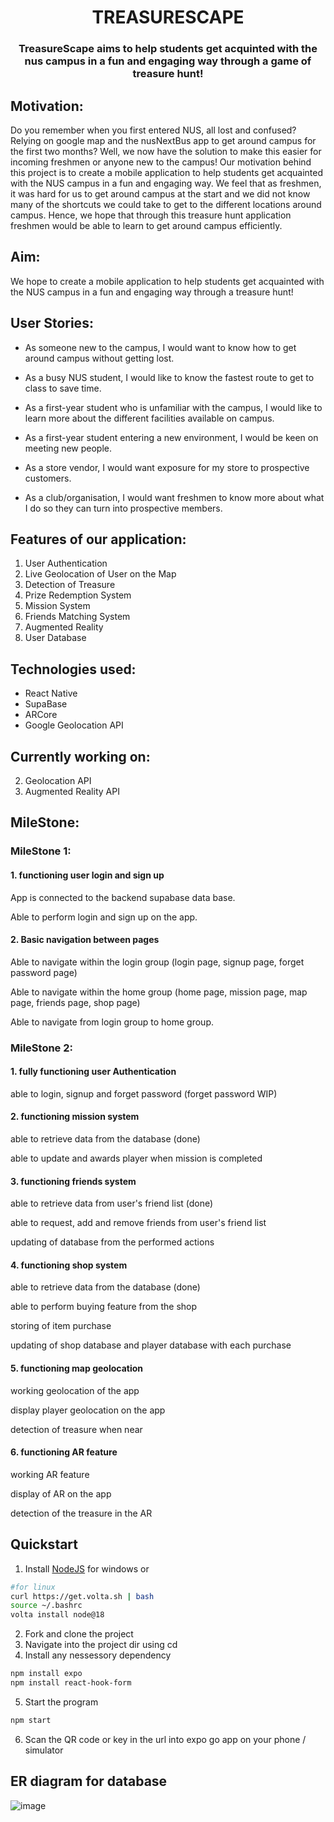 <h1 align="center">TREASURESCAPE</h1>
<h3 align="center">TreasureScape aims to help students get acquinted with the nus campus in a fun and engaging way through a game of treasure hunt!</h3>

## Motivation:
Do you remember when you first entered NUS, all lost and confused? Relying on google map and the nusNextBus app to get around campus for the first two months? Well, we now have the solution to make this easier for incoming freshmen or anyone new to the campus! Our motivation behind this project is to create a mobile application to help students get acquainted with the NUS campus in a fun and engaging way. We feel that as freshmen, it was hard for us to get around campus at the start and we did not know many of the shortcuts we could take to get to the different locations around campus. Hence, we hope that through this treasure hunt application freshmen would be able to learn to get around campus efficiently. 

## Aim:
We hope to create a mobile application to help students get acquainted with the NUS campus in a fun and engaging way through a treasure hunt! 

## User Stories:
- As someone new to the campus, I would want to know how to get around campus without getting lost. 

- As a busy NUS student, I would like to know the fastest route to get to class to save time. 

- As a first-year student who is unfamiliar with the campus, I would like to learn more about the different facilities available on campus. 

- As a first-year student entering a new environment, I would be keen on meeting new people.

- As a store vendor, I would want exposure for my store to prospective customers. 

- As a club/organisation, I would want freshmen to know more about what I do so they can turn into prospective members.

## Features of our application: 
   1. User Authentication 
   3. Live Geolocation of User on the Map
   4. Detection of Treasure
   5. Prize Redemption System
   6. Mission System
   7. Friends Matching System
   8. Augmented Reality 
   9. User Database 


## Technologies used:
- React Native
- SupaBase
- ARCore 
- Google Geolocation API

## Currently working on:
2. Geolocation API
3. Augmented Reality API

## MileStone:
### MileStone 1:
#### 1. functioning user login and sign up 

App is connected to the backend supabase data base.  

Able to perform login and sign up on the app.


#### 2. Basic navigation between pages 

Able to navigate within the login group (login page, signup page, forget password page)

Able to navigate within the home group (home page, mission page, map page, friends page, shop page)

Able to navigate from login group to home group.


### MileStone 2:
#### 1. fully functioning user Authentication

able to login, signup and forget password (forget password WIP)


#### 2. functioning mission system

able to retrieve data from the database (done)

able to update and awards player when mission is completed


#### 3. functioning friends system

able to retrieve data from user's friend list (done)

able to request, add and remove friends from user's friend list

updating of database from the performed actions


#### 4. functioning shop system

able to retrieve data from the database (done)

able to perform buying feature from the shop

storing of item purchase

updating of shop database and player database with each purchase


#### 5. functioning map geolocation

working geolocation of the app

display player geolocation on the app

detection of treasure when near


#### 6. functioning AR feature

working AR feature 

display of AR on the app

detection of the treasure in the AR 


## Quickstart
1. Install [NodeJS](https://nodejs.org/en/download) for windows or 
```bash
#for linux
curl https://get.volta.sh | bash
source ~/.bashrc
volta install node@18
``` 
2. Fork and clone the project
3. Navigate into the project dir using cd
4. Install any nessessory dependency 
```bash
npm install expo
npm install react-hook-form
```
5. Start the program
```bash
npm start
```
6. Scan the QR code or key in the url into expo go app on your phone / simulator

## ER diagram for database
![image](https://github.com/linha00/Treasurescape/assets/121675791/4f5540d6-c590-4d2d-9f3f-8904d5e244c8)
